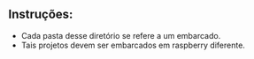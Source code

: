 ## Instruções:

- Cada pasta desse diretório se refere a um embarcado.
- Tais projetos devem ser embarcados em raspberry diferente.